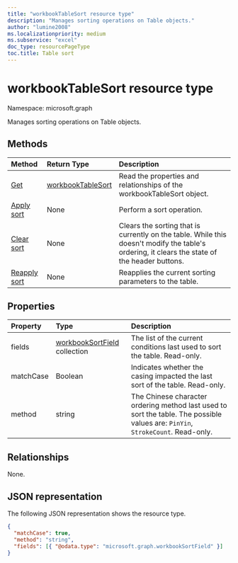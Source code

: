 ```yaml
---
title: "workbookTableSort resource type"
description: "Manages sorting operations on Table objects."
author: "lumine2008"
ms.localizationpriority: medium
ms.subservice: "excel"
doc_type: resourcePageType
toc.title: Table sort
---
```


# workbookTableSort resource type

Namespace: microsoft.graph

Manages sorting operations on Table objects.


## Methods

| Method		   | Return Type	|Description|
|:---------------|:--------|:----------|
|[Get](../api/tablesort-get.md) | [workbookTableSort](workbooktablesort.md) |Read the properties and relationships of the workbookTableSort object.|
|[Apply sort](../api/tablesort-apply.md)|None|Perform a sort operation.|
|[Clear sort](../api/tablesort-clear.md)|None|Clears the sorting that is currently on the table. While this doesn't modify the table's ordering, it clears the state of the header buttons.|
|[Reapply sort](../api/tablesort-reapply.md)|None|Reapplies the current sorting parameters to the table.|

## Properties
| Property	   | Type	|Description|
|:---------------|:--------|:----------|
|fields|[workbookSortField](sortfield.md) collection|The list of the current conditions last used to sort the table. Read-only.|
|matchCase|Boolean|Indicates whether the casing impacted the last sort of the table. Read-only.|
|method|string|The Chinese character ordering method last used to sort the table. The possible values are: `PinYin`, `StrokeCount`. Read-only.|

## Relationships

None.

## JSON representation

The following JSON representation shows the resource type.

<!-- {
  "blockType": "resource",
  "optionalProperties": [

  ],
  "baseType": "microsoft.graph.entity",
  "@odata.type": "microsoft.graph.workbookTableSort"
}-->

```json
{
  "matchCase": true,
  "method": "string",
  "fields": [{ "@odata.type": "microsoft.graph.workbookSortField" }]
}

```

<!-- uuid: 8fcb5dbc-d5aa-4681-8e31-b001d5168d79
2015-10-25 14:57:30 UTC -->
<!-- {
  "type": "#page.annotation",
  "description": "TableSort resource",
  "keywords": "",
  "section": "documentation",
  "tocPath": ""
}-->

